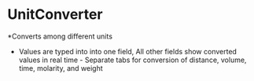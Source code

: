 # UnitConverter

*Converts among different units

- Values are typed into into one field, 
All other fields show converted values in real time - Separate tabs for conversion of distance, volume, time, molarity, and weight
